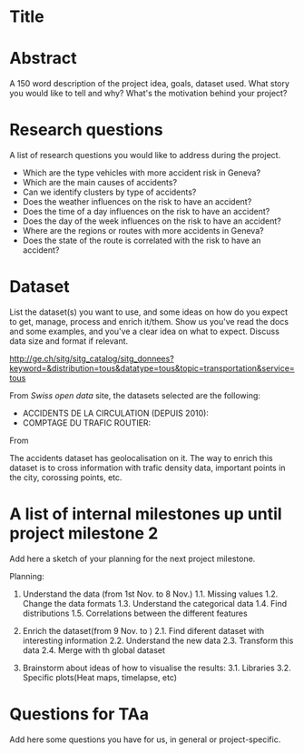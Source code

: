 # Title

# Abstract
A 150 word description of the project idea, goals, dataset used. What story you would like to tell and why? What's the motivation behind your project?

# Research questions
A list of research questions you would like to address during the project. 

* Which are the type vehicles with more accident risk in Geneva?
* Which are the main causes of accidents?
* Can we identify clusters by type of accidents?
* Does the weather influences on the risk to have an accident?
* Does the time of a day influences on the risk to have an accident?
* Does the day of the week influences on the risk to have an accident?
* Where are the regions or routes with more accidents in Geneva?
* Does the state of the route is correlated with the risk to have an accident?



# Dataset
List the dataset(s) you want to use, and some ideas on how do you expect to get, manage, process and enrich it/them. Show us you've read the docs and some examples, and you've a clear idea on what to expect. Discuss data size and format if relevant.

http://ge.ch/sitg/sitg_catalog/sitg_donnees?keyword=&distribution=tous&datatype=tous&topic=transportation&service=tous

From _Swiss open data_ site, the datasets selected are the following:
* ACCIDENTS DE LA CIRCULATION (DEPUIS 2010):
* COMPTAGE DU TRAFIC ROUTIER: 

From 

The accidents dataset has geolocalisation on it. The way to enrich this dataset is to cross information with trafic density data, important points in the city, corossing points, etc.





# A list of internal milestones up until project milestone 2
Add here a sketch of your planning for the next project milestone.

Planning:

1. Understand the data (from 1st Nov. to 8 Nov.) 
    1.1. Missing values
    1.2. Change the data formats
    1.3. Understand the categorical data
    1.4. Find distributions 
    1.5. Correlations between the different features
    
2. Enrich the dataset(from 9 Nov. to )
    2.1. Find diferent dataset with interesting information
    2.2. Understand the new data
    2.3. Transform this data
    2.4. Merge with th global dataset
    
3. Brainstorm about ideas of how to visualise the results:
    3.1. Libraries
    3.2. Specific plots(Heat maps, timelapse, etc)
    

    
 

# Questions for TAa
Add here some questions you have for us, in general or project-specific.
